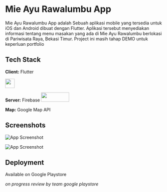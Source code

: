 
# Mie Ayu Rawalumbu App

Mie Ayu Rawalumbu App adalah Sebuah aplikasi mobile yang tersedia untuk iOS dan Android 
dibuat dengan Flutter. Aplikasi tersebut menyediakan informasi tentang menu masakan yang ada 
di Mie Ayu Rawalumbu berlokasi di Pariwisata Raya, Bekasi Timur. Project ini masih tahap DEMO untuk keperluan portfolio
## Tech Stack

**Client:** Flutter 

<img src="https://res.cloudinary.com/teepublic/image/private/s--gpc7TJTO--/t_Resized%20Artwork/c_fit,g_north_west,h_954,w_954/co_ffffff,e_outline:48/co_ffffff,e_outline:inner_fill:48/co_ffffff,e_outline:48/co_ffffff,e_outline:inner_fill:48/co_bbbbbb,e_outline:3:1000/c_mpad,g_center,h_1260,w_1260/b_rgb:eeeeee/c_limit,f_auto,h_630,q_90,w_630/v1585726530/production/designs/8796655_0.jpg" data-canonical-src="https://gyazo.com/eb5c5741b6a9a16c692170a41a49c858.png" width="30" height="30" />


**Server:** Firebase
<img src="https://firebase.google.com/images/social.png" width="90" height="30" />


**Map:** Google Map API


## Screenshots

![App Screenshot](https://firebasestorage.googleapis.com/v0/b/flutter-mie-ayu.appspot.com/o/1.png?alt=media&token=a70a5f0a-6f72-43c3-bcaf-bb887282cb0c)
&nbsp;

![App Screenshot](https://firebasestorage.googleapis.com/v0/b/flutter-mie-ayu.appspot.com/o/2.png?alt=media&token=303a2fe6-4ee8-4edd-8fc3-c8017a095222)



## Deployment

Available on Google Playstore 

*on progress review by team google playstore*

